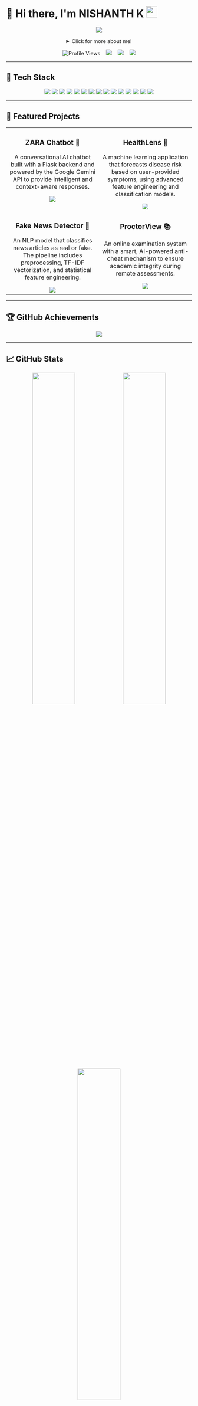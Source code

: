 # 👋 Hi there, I'm **NISHANTH K** <img src="https://raw.githubusercontent.com/MartinHeinz/MartinHeinz/master/wave.gif" width="30px">

<p align="center">
  <img src="https://readme-typing-svg.herokuapp.com?font=Fira+Code&size=25&duration=3000&pause=1000&color=F75C7E&center=true&vCenter=true&width=650&lines=AI+%26+Web+Development+Enthusiast;Backend+Developer;Full-Stack+Builder;Lifelong+Learner+%26+Innovator" />
</p>

<details align="center">
  <summary> Click for more about me! </summary>
  
  ---
  
  🎓 I'm a **3rd Year B.Tech Student** in **Artificial Intelligence & Data Science**, passionate about building intelligent solutions to real-world problems.

  💻 My focus is on the intersection of **AI and Web Development**, where I enjoy creating everything from interactive web apps and robust APIs to complex machine learning projects.

  🚀 I'm driven by a desire to learn new technologies and apply them to create impactful and innovative applications.

</details>

<p align="center">
  <img src="https://komarev.com/ghpvc/?username=NishanthKarthikeyan&label=Profile%20Views&color=blue&style=flat" alt="Profile Views" />
  &nbsp;&nbsp;
  <img src="https://img.shields.io/github/followers/NishanthKarthikeyan?label=Followers&style=social" />
  &nbsp;&nbsp;
  <img src="https://img.shields.io/github/stars/NishanthKarthikeyan?label=Stars&style=social" />
  &nbsp;&nbsp;
  <img src="https://img.shields.io/badge/Currently-Learning%20React%20%26%20AI-blue?style=flat-square" />
</p>

---

## 🔧 **Tech Stack**

<p align="center">
  <img src="https://img.shields.io/badge/Python-3776AB?style=for-the-badge&logo=python&logoColor=white" />
  <img src="https://img.shields.io/badge/Java-007396?style=for-the-badge&logo=openjdk&logoColor=white" />
  <img src="https://img.shields.io/badge/JavaScript-F7DF1E?style=for-the-badge&logo=javascript&logoColor=black" />
  <img src="https://img.shields.io/badge/React-20232A?style=for-the-badge&logo=react&logoColor=61DAFB" />
  <img src="https://img.shields.io/badge/TailwindCSS-38B2AC?style=for-the-badge&logo=tailwind-css&logoColor=white" />
  <img src="https://img.shields.io/badge/Flask-000000?style=for-the-badge&logo=flask&logoColor=white" />
  <img src="https://img.shields.io/badge/MySQL-4479A1?style=for-the-badge&logo=mysql&logoColor=white" />
  <img src="https://img.shields.io/badge/Firebase-FFCA28?style=for-the-badge&logo=firebase&logoColor=black" />
  <img src="https://img.shields.io/badge/XAMPP-FB7A24?style=for-the-badge&logo=xampp&logoColor=white" />
  <img src="https://img.shields.io/badge/Jupyter-F37626?style=for-the-badge&logo=jupyter&logoColor=white" />
  <img src="https://img.shields.io/badge/Eclipse-2C2255?style=for-the-badge&logo=eclipse&logoColor=white" />
  <img src="https://img.shields.io/badge/Vercel-000000?style=for-the-badge&logo=vercel&logoColor=white" />
  <img src="https://img.shields.io/badge/Render-46E3B7?style=for-the-badge&logo=render&logoColor=white" />
  <img src="https://img.shields.io/badge/VS%20Code-007ACC?style=for-the-badge&logo=visual-studio-code&logoColor=white" />
  <img src="https://img.shields.io/badge/Git-F05032?style=for-the-badge&logo=git&logoColor=white" />
</p>


---

## 📂 **Featured Projects**

<table align="center" border="0" cellpadding="10" cellspacing="0">
<tr>
<td width="50%" valign="top">
<h3 align="center">ZARA Chatbot 💬</h3>
<div align="center">
<p>A conversational AI chatbot built with a Flask backend and powered by the Google Gemini API to provide intelligent and context-aware responses.</p>
<a href="https://github.com/NishanthKarthikeyan/ZARA-Chatbot" target="_blank">
<img src="https://img.shields.io/badge/View%20on%20GitHub-181717?style=for-the-badge&logo=github&logoColor=white" />
</a>
</div>
</td>
<td width="50%" valign="top">
<h3 align="center">HealthLens 🧠</h3>
<div align="center">
<p>A machine learning application that forecasts disease risk based on user-provided symptoms, using advanced feature engineering and classification models.</p>
<a href="https://github.com/NishanthKarthikeyan/HealthLens" target="_blank">
<img src="https://img.shields.io/badge/View%20on%20GitHub-181717?style=for-the-badge&logo=github&logoColor=white" />
</a>
</div>
</td>
</tr>
<tr>
<td width="50%" valign="top">
<h3 align="center">Fake News Detector 📰</h3>
<div align="center">
<p>An NLP model that classifies news articles as real or fake. The pipeline includes preprocessing, TF-IDF vectorization, and statistical feature engineering.</p>
<a href="https://github.com/NishanthKarthikeyan/Fake-news-detector" target="_blank">
<img src="https://img.shields.io/badge/View%20on%20GitHub-181717?style=for-the-badge&logo=github&logoColor=white" />
</a>
</div>
</td>
<td width="50%" valign="top">
<h3 align="center">ProctorView 📚</h3>
<div align="center">
<p>An online examination system with a smart, AI-powered anti-cheat mechanism to ensure academic integrity during remote assessments.</p>
<a href="https://github.com/NishanthKarthikeyan/ProctorView" target="_blank">
<img src="https://img.shields.io/badge/View%20on%20GitHub-181717?style=for-the-badge&logo=github&logoColor=white" />
</a>
</div>
</td>
</tr>
</table>

---

## 🏆 **GitHub Achievements**

<p align="center">
  <img src="https://github-profile-trophy.vercel.app/?username=NishanthKarthikeyan&theme=radical&no-frame=true&row=1&column=6" />
</p>

---

## 📈 **GitHub Stats**

<p align="center">
  <img src="https://github-readme-stats.vercel.app/api?username=NishanthKarthikeyan&show_icons=true&theme=radical" width="48%" />
  <img src="https://github-readme-stats.vercel.app/api/top-langs/?username=NishanthKarthikeyan&layout=compact&theme=radical" width="48%" />
</p>
<p align="center">
  <img src="https://github-readme-streak-stats.herokuapp.com/?user=NishanthKarthikeyan&theme=radical" width="48%" />
</p>

---

## 📊 **Recent Activity**

<p align="center">
  <img src="https://github-readme-activity-graph.vercel.app/graph?username=NishanthKarthikeyan&theme=react-dark&hide_border=true&area=true" />
</p>

---

## 🐍 **Contribution Graph (Snake)**

<p align="center">
  <img src="https://raw.githubusercontent.com/NishanthKarthikeyan/NishanthKarthikeyan/output/github-contribution-grid-snake.svg" alt="Contribution Snake Animation" />
</p>

---

## ✨ **Random Dev Quote**

<p align="center">
  <img src="https://quotes-github-readme.vercel.app/api?type=horizontal&theme=radical" />
</p>

---

## 📫 **Let's Connect**

<p align="center">
  <a href="https://www.linkedin.com/in/nishanth-k-000147348/" target="_blank">
    <img src="https://img.shields.io/badge/LinkedIn-0077B5?style=for-the-badge&logo=linkedin&logoColor=white" />
  </a>
  <a href="https://nishanthk.site" target="_blank">
    <img src="https://img.shields.io/badge/Portfolio-000000?style=for-the-badge&logo=About.me&logoColor=white" />
  </a>
  <a href="mailto:nishanthkarthikeyan2005@gmail.com">
    <img src="https://img.shields.io/badge/Email-D14836?style=for-the-badge&logo=gmail&logoColor=white" />
  </a>
</p>

---

<p align="center"><b>✨ "Code. Learn. Build. Inspire." ✨</b></p>
